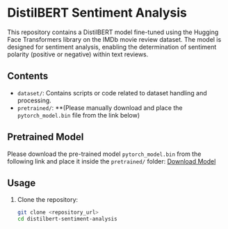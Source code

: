 # DistilBERT Sentiment Analysis

This repository contains a DistilBERT model fine-tuned using the Hugging Face Transformers library on the IMDb movie review dataset. The model is designed for sentiment analysis, enabling the determination of sentiment polarity (positive or negative) within text reviews.

## Contents

- `dataset/`: Contains scripts or code related to dataset handling and processing.
- `pretrained/`: **(Please manually download and place the `pytorch_model.bin` file from the link below)

## Pretrained Model

Please download the pre-trained model `pytorch_model.bin` from the following link and place it inside the `pretrained/` folder: [Download Model](https://huggingface.co/distilbert-base-uncased/resolve/main/pytorch_model.bin?download=true)

## Usage

1. Clone the repository:
   ```bash
   git clone <repository_url>
   cd distilbert-sentiment-analysis
